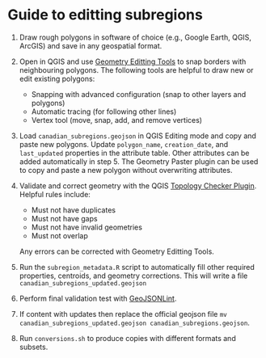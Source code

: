 # Guide to editting subregions

1. Draw rough polygons in software of choice (e.g., Google Earth, QGIS, ArcGIS) and save in any geospatial format.
2. Open in QGIS and use [Geometry Editting Tools](https://docs.qgis.org/3.22/en/docs/user_manual/working_with_vector/editing_geometry_attributes.html) to snap borders with neighbouring polygons. The following tools are helpful to draw new or edit existing polygons:

	- Snapping with advanced configuration (snap to other layers and polygons)
	- Automatic tracing (for following other lines)
	- Vertex tool (move, snap, add, and remove vertices)

3. Load `canadian_subregions.geojson` in QGIS Editing mode and copy and paste new polygons. Update `polygon_name`, `creation_date`, and `last_updated` properties in the attribute table. Other attributes can be added automatically in step 5. The Geometry Paster plugin can be used to copy and paste a new polygon without overwriting attributes.
4. Validate and correct geometry with the QGIS [Topology Checker Plugin](https://docs.qgis.org/3.22/en/docs/user_manual/plugins/core_plugins/plugins_topology_checker.html). Helpful rules include:

	- Must not have duplicates
	- Must not have gaps
	- Must not have invalid geometries
	- Must not overlap

	Any errors can be corrected with Geometry Editting Tools.

5. Run the `subregion_metadata.R` script to automatically fill other required properties, centroids, and geometry corrections. This will write a file `canadian_subregions_updated.geojson`
6. Perform final validation test with [GeoJSONLint](https://geojsonlint.com/).
7. If content with updates then replace the official geojson file `mv canadian_subregions_updated.geojson canadian_subregions.geojson`.
8. Run `conversions.sh` to produce copies with different formats and subsets.
